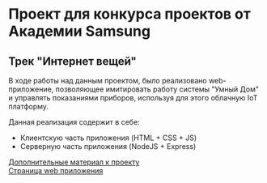 # Проект для конкурса проектов от Академии Samsung
## Трек "Интернет вещей"

В ходе работы над данным проектом, было реализовано web-приложение, позволяющее имитировать работу системы "Умный Дом" и управлять показаниями приборов, используя для этого облачную IoT платформу.

Данная реализация содержит в себе:
- Клиентскую часть приложения (HTML + CSS + JS)
- Серверную часть приложения (NodeJS + Express)

[Дополнительные материал к проекту](https://drive.google.com/drive/folders/1b16LURKgPbDulz2QmP2OTku3KCdISpPP?usp=sharing)  
[Страница web приложения](https://myiotproject-277811.ew.r.appspot.com/)
